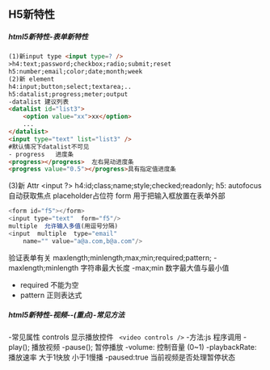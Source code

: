 ## H5新特性
##### html5新特性-表单新特性
``` html
(1)新input type <input type=? />
>h4:text;password;checkbox;radio;submit;reset
h5:number;email;color;date;month;week
(2)新 element
h4:input;button;select;textarea;..
h5:datalist;progress;meter;output
-datalist 建议列表
<datalist id="list3">
    <option value="xx">xx</option>
    ...
</datalist>
<input type="text" list="list3" />
#默认情况下datalist不可见
- progress   进度条
<progress></progress>  左右晃动进度条
<progress value="0.5"></progress>具有指定值进度条
```
(3)新 Attr <input ?>
  h4:id;class;name;style;checked;readonly;
h5:
autofocus  自动获取焦点
placeholder占位符
form       用于把输入框放置在表单外部
``` js
<form id="f5"></form>
<input type="text"  form="f5"/>
multiple  允许输入多值(用逗号分隔)
<input  multiple  type="email"
    name="" value="a@a.com,b@a.com"/>
```
验证表单有关
maxlength;minlength;max;min;required;pattern;
-maxlength;minlength 字符串最大长度
-max;min            数字最大值与最小值
- required           不能为空
- pattern            正则表达式

##### html5新特性-视频--(重点)-常见方法
  -常见属性
    controls      显示播放控件  ` <video controls />`
-方法:js 程序调用
-play();         播放视频
-pause();       暂停播放
-volume:       控制音量 (0~1)
-playbackRate:  播放速率 大于1快放  小于1慢播
-paused:true    当前视频是否处理暂停状态